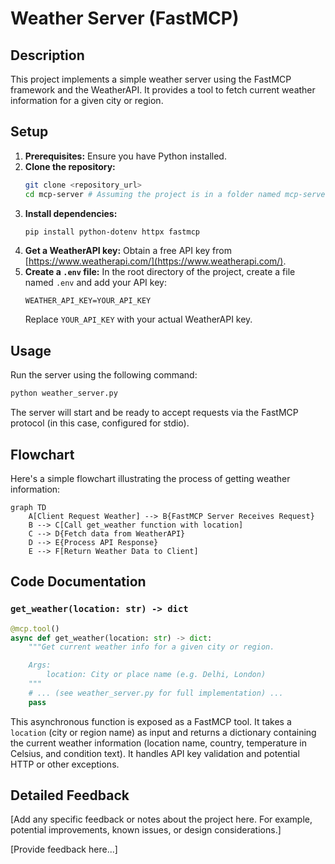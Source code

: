 # Weather Server (FastMCP)

## Description

This project implements a simple weather server using the FastMCP framework and the WeatherAPI. It provides a tool to fetch current weather information for a given city or region.

## Setup

1.  **Prerequisites:** Ensure you have Python installed.
2.  **Clone the repository:**
    ```bash
    git clone <repository_url>
    cd mcp-server # Assuming the project is in a folder named mcp-server
    ```
3.  **Install dependencies:**
    ```bash
    pip install python-dotenv httpx fastmcp
    ```
4.  **Get a WeatherAPI key:** Obtain a free API key from [https://www.weatherapi.com/](https://www.weatherapi.com/).
5.  **Create a `.env` file:** In the root directory of the project, create a file named `.env` and add your API key:
    ```dotenv
    WEATHER_API_KEY=YOUR_API_KEY
    ```
    Replace `YOUR_API_KEY` with your actual WeatherAPI key.

## Usage

Run the server using the following command:

```bash
python weather_server.py
```

The server will start and be ready to accept requests via the FastMCP protocol (in this case, configured for stdio).

## Flowchart

Here's a simple flowchart illustrating the process of getting weather information:

```mermaid
graph TD
    A[Client Request Weather] --> B{FastMCP Server Receives Request}
    B --> C[Call get_weather function with location]
    C --> D{Fetch data from WeatherAPI}
    D --> E{Process API Response}
    E --> F[Return Weather Data to Client]
```

## Code Documentation

### `get_weather(location: str) -> dict`

```python
@mcp.tool()
async def get_weather(location: str) -> dict:
    """Get current weather info for a given city or region.

    Args:
        location: City or place name (e.g. Delhi, London)
    """
    # ... (see weather_server.py for full implementation) ...
    pass
```

This asynchronous function is exposed as a FastMCP tool. It takes a `location` (city or region name) as input and returns a dictionary containing the current weather information (location name, country, temperature in Celsius, and condition text). It handles API key validation and potential HTTP or other exceptions.

## Detailed Feedback

[Add any specific feedback or notes about the project here. For example, potential improvements, known issues, or design considerations.]

[Provide feedback here...] 